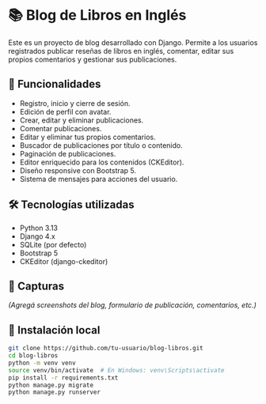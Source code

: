 # 📚 Blog de Libros en Inglés

Este es un proyecto de blog desarrollado con Django. Permite a los usuarios registrados publicar reseñas de libros en inglés, comentar, editar sus propios comentarios y gestionar sus publicaciones.

## 🚀 Funcionalidades

- Registro, inicio y cierre de sesión.
- Edición de perfil con avatar.
- Crear, editar y eliminar publicaciones.
- Comentar publicaciones.
- Editar y eliminar tus propios comentarios.
- Buscador de publicaciones por título o contenido.
- Paginación de publicaciones.
- Editor enriquecido para los contenidos (CKEditor).
- Diseño responsive con Bootstrap 5.
- Sistema de mensajes para acciones del usuario.

## 🛠️ Tecnologías utilizadas

- Python 3.13
- Django 4.x
- SQLite (por defecto)
- Bootstrap 5
- CKEditor (django-ckeditor)

## 📸 Capturas

_(Agregá screenshots del blog, formulario de publicación, comentarios, etc.)_

## 🧪 Instalación local

```bash
git clone https://github.com/tu-usuario/blog-libros.git
cd blog-libros
python -m venv venv
source venv/bin/activate  # En Windows: venv\Scripts\activate
pip install -r requirements.txt
python manage.py migrate
python manage.py runserver
